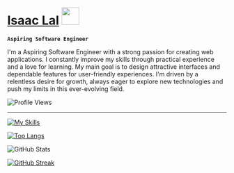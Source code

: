# [Isaac Lal](https://isaaclal.com/) <img src="https://media.giphy.com/media/hvRJCLFzcasrR4ia7z/giphy.gif" width="40px" />

**`Aspiring Software Engineer`**

I'm a Aspiring Software Engineer with a strong passion for creating web applications. I constantly improve my skills through practical experience and a love for learning. My main goal is to design attractive interfaces and dependable features for user-friendly experiences. I'm driven by a relentless desire for growth, always eager to explore new technologies and push my limits in this ever-evolving field.

![Profile Views](https://komarev.com/ghpvc/?username=isaac-lal)

---

[![My Skills](https://skillicons.dev/icons?i=html,css,javascript,react,tailwindcss,git,vscode,vercel)](https://skillicons.dev)

<!-- STATS -->

[![Top Langs](https://github-readme-stats.vercel.app/api/top-langs/?username=isaac-lal&hide=makefile,typescript,scss,c%2b%2b,python&theme=transparent&hide_border=true)](https://github.com/isaac-lal/github-readme-stats)

![GitHub Stats](https://github-readme-stats.vercel.app/api?username=isaac-lal&include_all_commits=true&show_icons=true&show=reviews,discussions_started,discussions_answered,prs_merged&hide=issues,contribs&theme=transparent&hide_border=true&rank_icon=github)

[![GitHub Streak](https://github-readme-streak-stats.herokuapp.com?user=isaac-lal&theme=transparent&hide_border=true)](https://git.io/streak-stats)

<br>
